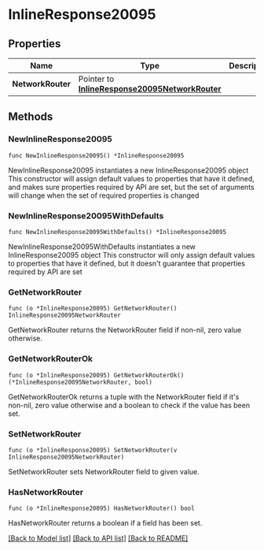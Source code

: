 # InlineResponse20095

## Properties

Name | Type | Description | Notes
------------ | ------------- | ------------- | -------------
**NetworkRouter** | Pointer to [**InlineResponse20095NetworkRouter**](inline_response_200_95_networkRouter.md) |  | [optional] 

## Methods

### NewInlineResponse20095

`func NewInlineResponse20095() *InlineResponse20095`

NewInlineResponse20095 instantiates a new InlineResponse20095 object
This constructor will assign default values to properties that have it defined,
and makes sure properties required by API are set, but the set of arguments
will change when the set of required properties is changed

### NewInlineResponse20095WithDefaults

`func NewInlineResponse20095WithDefaults() *InlineResponse20095`

NewInlineResponse20095WithDefaults instantiates a new InlineResponse20095 object
This constructor will only assign default values to properties that have it defined,
but it doesn't guarantee that properties required by API are set

### GetNetworkRouter

`func (o *InlineResponse20095) GetNetworkRouter() InlineResponse20095NetworkRouter`

GetNetworkRouter returns the NetworkRouter field if non-nil, zero value otherwise.

### GetNetworkRouterOk

`func (o *InlineResponse20095) GetNetworkRouterOk() (*InlineResponse20095NetworkRouter, bool)`

GetNetworkRouterOk returns a tuple with the NetworkRouter field if it's non-nil, zero value otherwise
and a boolean to check if the value has been set.

### SetNetworkRouter

`func (o *InlineResponse20095) SetNetworkRouter(v InlineResponse20095NetworkRouter)`

SetNetworkRouter sets NetworkRouter field to given value.

### HasNetworkRouter

`func (o *InlineResponse20095) HasNetworkRouter() bool`

HasNetworkRouter returns a boolean if a field has been set.


[[Back to Model list]](../README.md#documentation-for-models) [[Back to API list]](../README.md#documentation-for-api-endpoints) [[Back to README]](../README.md)


